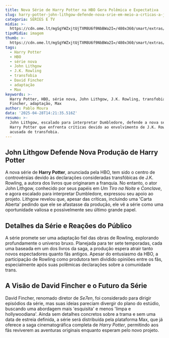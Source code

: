 ```yaml
---
title: Nova Série de Harry Potter na HBO Gera Polêmica e Expectativa
slug: harry-potter-john-lithgow-defende-nova-srie-em-meio-a-crticas-a-jk-rowling
categoria: SÉRIES E TV
midia: >-
  https://cdn.ome.lt/mgSgYWZxjtUjTXM8U6f9NbBWa2I=/480x360/smart/extras/conteudos/omelete_THUMB_-_2025-04-28T105253.560.png
tipoMidia: imagem
thumb: >-
  https://cdn.ome.lt/mgSgYWZxjtUjTXM8U6f9NbBWa2I=/480x360/smart/extras/conteudos/omelete_THUMB_-_2025-04-28T105253.560.png
tags:
  - Harry Potter
  - HBO
  - série nova
  - John Lithgow
  - J.K. Rowling
  - transfobia
  - David Fincher
  - adaptação
  - Max
keywords: >-
  Harry Potter, HBO, série nova, John Lithgow, J.K. Rowling, transfobia, David
  Fincher, adaptação, Max
author: Pablo Moura
data: '2025-04-28T14:21:35.516Z'
resumo: >-
  John Lithgow, escalado para interpretar Dumbledore, defende a nova série de
  Harry Potter que enfrenta críticas devido ao envolvimento de J.K. Rowling,
  acusada de transfobia.
---
```


## John Lithgow Defende Nova Produção de Harry Potter

A nova série de **Harry Potter**, anunciada pela HBO, tem sido o centro de controvérsias devido às declarações consideradas transfóbicas de J.K. Rowling, a autora dos livros que originaram a franquia. No entanto, o ator John Lithgow, conhecido por seus papéis em *Um Tiro na Noite* e *Conclave*, e agora escalado para interpretar Dumbledore, expressou seu apoio ao projeto. Lithgow revelou que, apesar das críticas, incluindo uma 'Carta Aberta' pedindo que ele se afastasse da produção, ele vê a série como uma oportunidade valiosa e possivelmente seu último grande papel.

## Detalhes da Série e Reações do Público

A série promete ser uma adaptação fiel das obras de Rowling, explorando profundamente o universo bruxo. Planejada para ter sete temporadas, cada uma baseada em um dos livros da saga, a produção espera atrair tanto novos espectadores quanto fãs antigos. Apesar do entusiasmo da HBO, a participação de Rowling como produtora tem dividido opiniões entre os fãs, especialmente após suas polêmicas declarações sobre a comunidade trans.

## A Visão de David Fincher e o Futuro da Série

David Fincher, renomado diretor de *Se7en*, foi considerado para dirigir episódios da série, mas suas ideias pareciam divergir do plano do estúdio, buscando uma abordagem mais 'esquisita' e menos 'limpa e hollywoodiana'. Ainda sem detalhes concretos sobre a trama e sem uma data de estreia definida, a série será distribuída pela plataforma Max, que já oferece a saga cinematográfica completa de *Harry Potter*, permitindo aos fãs reviverem as aventuras originais enquanto esperam pelo novo projeto.
